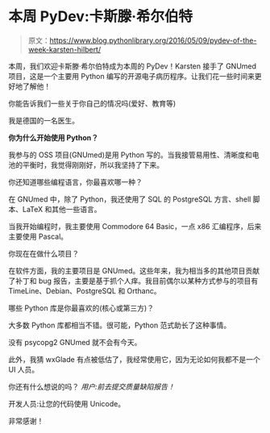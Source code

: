 # 本周 PyDev:卡斯滕·希尔伯特

> 原文：<https://www.blog.pythonlibrary.org/2016/05/09/pydev-of-the-week-karsten-hilbert/>

本周，我们欢迎卡斯滕·希尔伯特成为本周的 PyDev！Karsten 接手了 GNUmed 项目，这是一个主要用 Python 编写的开源电子病历程序。让我们花一些时间来更好地了解他！

你能告诉我们一些关于你自己的情况吗(爱好、教育等)

我是德国的一名医生。

**你为什么开始使用 Python？**

我参与的 OSS 项目(GNUmed)是用 Python 写的。当我接管易用性、清晰度和电池的平衡时，我觉得刚刚好，所以我坚持了下来。

你还知道哪些编程语言，你最喜欢哪一种？

在 GNUmed 中，除了 Python，我还使用了 SQL 的 PostgreSQL 方言、shell 脚本、LaTeX 和其他一些语言。

当我开始编程时，我主要使用 Commodore 64 Basic，一点 x86 汇编程序，后来主要使用 Pascal。

你现在在做什么项目？

在软件方面，我的主要项目是 GNUmed。这些年来，我为相当多的其他项目贡献了补丁和 bug 报告，主要是基于抓个人痒。我目前偶尔以某种方式参与的项目有 TimeLine、Debian、PostgreSQL 和 Orthanc。

哪些 Python 库是你最喜欢的(核心或第三方)？

大多数 Python 库都相当不错。很可能，Python 范式助长了这种事情。

没有 psycopg2 GNUmed 就不会有今天。

此外，我猜 wxGlade 有点被低估了，我经常使用它，因为无论如何我都不是一个 UI 人员。

你还有什么想说的吗？
 *用户:前去提交质量缺陷报告！*

开发人员:让您的代码使用 Unicode。

非常感谢！